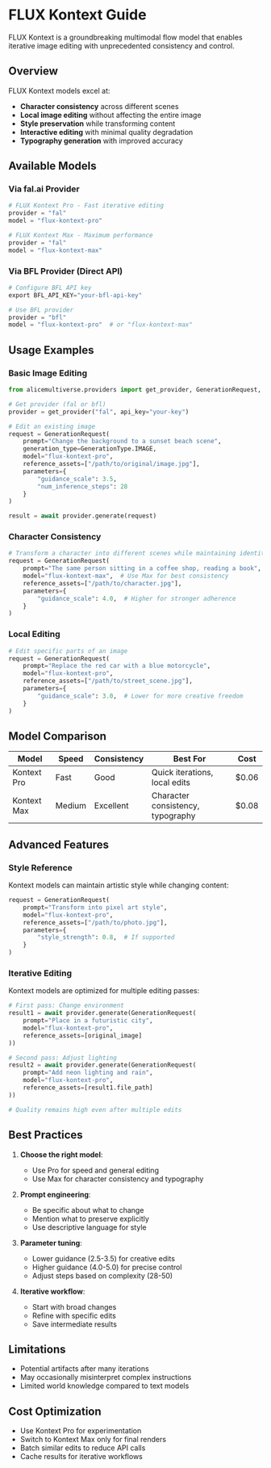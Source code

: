 # FLUX Kontext Guide

FLUX Kontext is a groundbreaking multimodal flow model that enables iterative image editing with unprecedented consistency and control.

## Overview

FLUX Kontext models excel at:
- **Character consistency** across different scenes
- **Local image editing** without affecting the entire image
- **Style preservation** while transforming content
- **Interactive editing** with minimal quality degradation
- **Typography generation** with improved accuracy

## Available Models

### Via fal.ai Provider

```python
# FLUX Kontext Pro - Fast iterative editing
provider = "fal"
model = "flux-kontext-pro"

# FLUX Kontext Max - Maximum performance
provider = "fal"
model = "flux-kontext-max"
```

### Via BFL Provider (Direct API)

```python
# Configure BFL API key
export BFL_API_KEY="your-bfl-api-key"

# Use BFL provider
provider = "bfl"
model = "flux-kontext-pro"  # or "flux-kontext-max"
```

## Usage Examples

### Basic Image Editing

```python
from alicemultiverse.providers import get_provider, GenerationRequest, GenerationType

# Get provider (fal or bfl)
provider = get_provider("fal", api_key="your-key")

# Edit an existing image
request = GenerationRequest(
    prompt="Change the background to a sunset beach scene",
    generation_type=GenerationType.IMAGE,
    model="flux-kontext-pro",
    reference_assets=["/path/to/original/image.jpg"],
    parameters={
        "guidance_scale": 3.5,
        "num_inference_steps": 28
    }
)

result = await provider.generate(request)
```

### Character Consistency

```python
# Transform a character into different scenes while maintaining identity
request = GenerationRequest(
    prompt="The same person sitting in a coffee shop, reading a book",
    model="flux-kontext-max",  # Use Max for best consistency
    reference_assets=["/path/to/character.jpg"],
    parameters={
        "guidance_scale": 4.0,  # Higher for stronger adherence
    }
)
```

### Local Editing

```python
# Edit specific parts of an image
request = GenerationRequest(
    prompt="Replace the red car with a blue motorcycle",
    model="flux-kontext-pro",
    reference_assets=["/path/to/street_scene.jpg"],
    parameters={
        "guidance_scale": 3.0,  # Lower for more creative freedom
    }
)
```

## Model Comparison

| Model | Speed | Consistency | Best For | Cost |
|-------|-------|------------|----------|------|
| Kontext Pro | Fast | Good | Quick iterations, local edits | $0.06 |
| Kontext Max | Medium | Excellent | Character consistency, typography | $0.08 |

## Advanced Features

### Style Reference

Kontext models can maintain artistic style while changing content:

```python
request = GenerationRequest(
    prompt="Transform into pixel art style",
    model="flux-kontext-pro",
    reference_assets=["/path/to/photo.jpg"],
    parameters={
        "style_strength": 0.8,  # If supported
    }
)
```

### Iterative Editing

Kontext models are optimized for multiple editing passes:

```python
# First pass: Change environment
result1 = await provider.generate(GenerationRequest(
    prompt="Place in a futuristic city",
    model="flux-kontext-pro",
    reference_assets=[original_image]
))

# Second pass: Adjust lighting
result2 = await provider.generate(GenerationRequest(
    prompt="Add neon lighting and rain",
    model="flux-kontext-pro",
    reference_assets=[result1.file_path]
))

# Quality remains high even after multiple edits
```

## Best Practices

1. **Choose the right model**:
   - Use Pro for speed and general editing
   - Use Max for character consistency and typography

2. **Prompt engineering**:
   - Be specific about what to change
   - Mention what to preserve explicitly
   - Use descriptive language for style

3. **Parameter tuning**:
   - Lower guidance (2.5-3.5) for creative edits
   - Higher guidance (4.0-5.0) for precise control
   - Adjust steps based on complexity (28-50)

4. **Iterative workflow**:
   - Start with broad changes
   - Refine with specific edits
   - Save intermediate results

## Limitations

- Potential artifacts after many iterations
- May occasionally misinterpret complex instructions
- Limited world knowledge compared to text models

## Cost Optimization

- Use Kontext Pro for experimentation
- Switch to Kontext Max only for final renders
- Batch similar edits to reduce API calls
- Cache results for iterative workflows